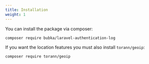 ```yaml
---
title: Installation
weight: 1
---
```


You can install the package via composer:

```bash
composer require bubka/laravel-authentication-log
```

If you want the location features you must also install `torann/geoip`:

```bash
composer require torann/geoip
```
